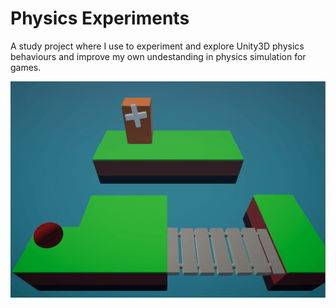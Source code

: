 # Physics Experiments
A study project where I use to experiment and explore Unity3D physics behaviours and improve my own undestanding in physics simulation for games.

![Project Base Scene](HingeJoints.gif)


